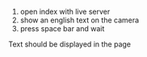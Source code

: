 1) open index with live server
2) show an english text on the camera
3) press space bar and wait 

Text should be displayed in the page